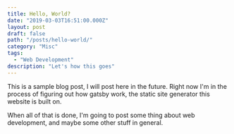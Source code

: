 ```yaml
---
title: Hello, World?
date: "2019-03-03T16:51:00.000Z"
layout: post
draft: false
path: "/posts/hello-world/"
category: "Misc"
tags:
  - "Web Development"
description: "Let's how this goes"
---
```


This is a sample blog post, I will post here in the future. Right now I'm in the process of figuring out how gatsby work, the static site generator this website is built on.

When all of that is done, I'm going to post some thing about web development, and maybe some other stuff in general.